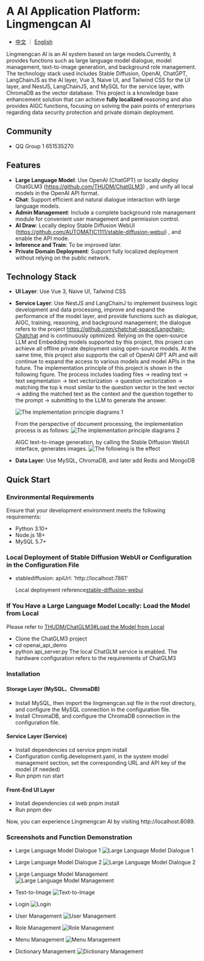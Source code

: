 # A AI Application Platform: Lingmengcan AI

- <a href="./README.md">中文</a> ｜ <a href="./README.en-US.md">English</a>

Lingmengcan AI is an AI system based on large models.Currently, it provides functions such as large language model dialogue, model management, text-to-image generation, and background role management. The technology stack used includes Stable Diffusion, OpenAI, ChatGPT, LangChainJS as the AI layer, Vue 3, Naive UI, and Tailwind CSS for the UI layer, and NestJS, LangChainJS, and MySQL for the service layer, with ChromaDB as the vector database. This project is a knowledge base enhancement solution that can achieve **fully localized** reasoning and also provides AIGC functions, focusing on solving the pain points of enterprises regarding data security protection and private domain deployment.

## Community

- QQ Group 1 651535270

## Features

- **Large Language Model**: Use OpenAI (ChatGPT) or locally deploy ChatGLM3 (https://github.com/THUDM/ChatGLM3) , and unify all local models in the OpenAI API format.
- **Chat**: Support efficient and natural dialogue interaction with large language models.
- **Admin Management**: Include a complete background role management module for convenient user management and permission control.
- **AI Draw**: Locally deploy Stable Diffusion WebUI (https://github.com/AUTOMATIC1111/stable-diffusion-webui) , and enable the API mode.
- **Inference and Train**: To be improved later.
- **Private Domain Deployment**: Support fully localized deployment without relying on the public network.

## Technology Stack

- **UI Layer**: Use Vue 3, Naive UI, Tailwind CSS
- **Service Layer**: Use NestJS and LangChainJ to implement business logic development and data processing, improve and expand the performance of the model layer, and provide functions such as dialogue, AIGC, training, reasoning, and background management; the dialogue refers to the project https://github.com/chatchat-space/Langchain-Chatchat and is continuously optimized.
  Relying on the open-source LLM and Embedding models supported by this project, this project can achieve all offline private deployment using open-source models. At the same time, this project also supports the call of OpenAI GPT API and will continue to expand the access to various models and model APIs in the future.
  The implementation principle of this project is shown in the following figure. The process includes loading files -> reading text -> text segmentation -> text vectorization -> question vectorization -> matching the top k most similar to the question vector in the text vector -> adding the matched text as the context and the question together to the prompt -> submitting to the LLM to generate the answer.

  ![The implementation principle diagrams 1](images/langchain+chatglm.png)

  From the perspective of document processing, the implementation process is as follows:
  ![The implementation principle diagrams 2](images/langchain+chatglm2.png)

  AIGC text-to-image generation, by calling the Stable Diffusion WebUI interface, generates images.
  ![The following is the effect](images/txt2img.png)

- **Data Layer**: Use MySQL, ChromaDB, and later add Redis and MongoDB

## Quick Start

### Environmental Requirements

Ensure that your development environment meets the following requirements:

- Python 3.10+
- Node.js 18+
- MySQL 5.7+

### Local Deployment of Stable Diffusion WebUI or Configuration in the Configuration File

- stablediffusion:
  apiUrl: 'http://localhost:7861'

  Local deployment reference[stable-diffusion-webui](https://github.com/AUTOMATIC1111/stable-diffusion-webui)

### If You Have a Large Language Model Locally: Load the Model from Local

Please refer to [THUDM/ChatGLM3#Load the Model from Local](https://github.com/THUDM/ChatGLM3#从本地加载模型)

- Clone the ChatGLM3 project
- cd openai_api_demo
- python api_server.py
  The local ChatGLM service is enabled. The hardware configuration refers to the requirements of ChatGLM3

### Installation

#### Storage Layer (MySQL、ChromaDB)

- Install MySQL, then import the lingmengcan.sql file in the root directory, and configure the MySQL connection in the configuration file.
- Install ChromaDB, and configure the ChromaDB connection in the configuration file.

#### Service Layer (Service)

- Install dependencies
  cd service
  pnpm install
- Configuration
  config.development.yaml, in the system model management section, set the corresponding URL and API key of the model (if needed)
- Run
  pnpm run start

#### Front-End UI Layer

- Install dependencies
  cd web
  pnpm install
- Run
  pnpm dev

Now, you can experience Lingmengcan AI by visiting http://localhost:8089.

### Screenshots and Function Demonstration

- Large Language Model Dialogue 1
  ![Large Language Model Dialogue 1](images/chat1.png)

- Large Language Model Dialogue 2
  ![Large Language Model Dialogue 2](images/chat2.png)

- Large Language Model Management
  ![Large Language Model Management](images/llm-model1.png)

- Text-to-Image
  ![Text-to-Image](images/txt2img.png)

- Login
  ![Login](images/login.png)

- User Management
  ![User Management](images/user.png)

- Role Management
  ![Role Management](images/role.png)

- Menu Management
  ![Menu Management](images/menu.png)

- Dictionary Management
  ![Dictionary Management](images/dict.png)
